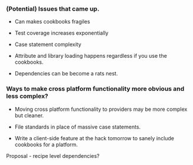 ### (Potential) Issues that came up.

- Can makes cookbooks fragiles

- Test coverage increases exponentially

- Case statement complexity

- Attribute and library loading happens regardless if you use the cookbooks.

- Dependencies can be become a rats nest.

### Ways to make cross platform functionality more obvious and less complex?

- Moving cross platform functionality to providers may be more complex but cleaner.

- File standards in place of massive case statements.

- Write a client-side feature at the hack tomorrow to sanely include cookbooks for a platform.

Proposal - recipe level dependencies?